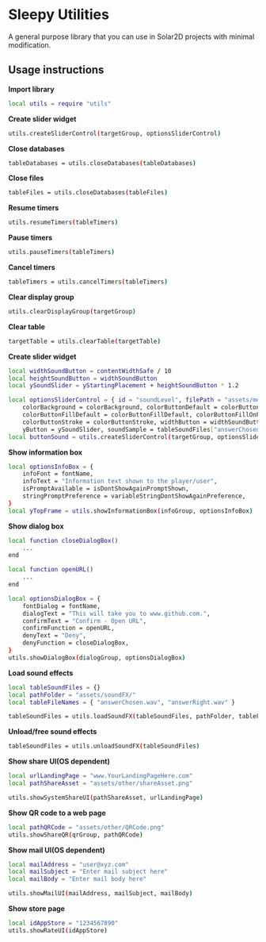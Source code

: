 # Sleepy Utilities

A general purpose library that you can use in Solar2D projects with minimal modification.

## Usage instructions
**Import library**
```sh
local utils = require "utils"
```

**Create slider widget**
```sh
utils.createSliderControl(targetGroup, optionsSliderControl)
```

**Close databases**
```sh
tableDatabases = utils.closeDatabases(tableDatabases)
```

**Close files**
```sh
tableFiles = utils.closeDatabases(tableFiles)
```

**Resume timers**
```sh
utils.resumeTimers(tableTimers)
```

**Pause timers**
```sh
utils.pauseTimers(tableTimers)
```

**Cancel timers**
```sh
tableTimers = utils.cancelTimers(tableTimers)
```

**Clear display group**
```sh
utils.clearDisplayGroup(targetGroup)
```

**Clear table**
```sh
targetTable = utils.clearTable(targetTable)
```

**Create slider widget**
```sh
local widthSoundButton = contentWidthSafe / 10
local heightSoundButton = widthSoundButton
local ySoundSlider = yStartingPlacement + heightSoundButton * 1.2

local optionsSliderControl = { id = "soundLevel", filePath = "assets/menu/sound.png", 
    colorBackground = colorBackground, colorButtonDefault = colorButtonDefault, 
    colorButtonFillDefault = colorButtonFillDefault, colorButtonFillOnPress = colorButtonFillOnPress, 
    colorButtonStroke = colorButtonStroke, widthButton = widthSoundButton, heightButton = heightSoundButton, 
    yButton = ySoundSlider, soundSample = tableSoundFiles["answerChosen"] }
local buttonSound = utils.createSliderControl(targetGroup, optionsSliderControl)
```

**Show information box**
```sh
local optionsInfoBox = {
    infoFont = fontName,
    infoText = "Information text shown to the player/user",
    isPromptAvailable = isDontShowAgainPromptShown,
    stringPromptPreference = variableStringDontShowAgainPreference,
}
local yTopFrame = utils.showInformationBox(infoGroup, optionsInfoBox)
```

**Show dialog box**
```sh
local function closeDialogBox()
    ...
end

local function openURL()
    ...
end

local optionsDialogBox = {
    fontDialog = fontName,
    dialogText = "This will take you to www.github.com.",
    confirmText = "Confirm - Open URL",
    confirmFunction = openURL,
    denyText = "Deny",
    denyFunction = closeDialogBox,
}
utils.showDialogBox(dialogGroup, optionsDialogBox)
```

**Load sound effects**
```sh
local tableSoundFiles = {}
local pathFolder = "assets/soundFX/"
local tableFileNames = { "answerChosen.wav", "answerRight.wav" }

tableSoundFiles = utils.loadSoundFX(tableSoundFiles, pathFolder, tableFileNames)
```

**Unload/free sound effects**
```sh
tableSoundFiles = utils.unloadSoundFX(tableSoundFiles)
```

**Show share UI(OS dependent)**
```sh
local urlLandingPage = "www.YourLandingPageHere.com"
local pathShareAsset = "assets/other/shareAsset.png"

utils.showSystemShareUI(pathShareAsset, urlLandingPage)
```

**Show QR code to a web page**
```sh
local pathQRCode = "assets/other/QRCode.png"
utils.showShareQR(qrGroup, pathQRCode)
```

**Show mail UI(OS dependent)**
```sh
local mailAddress = "user@xyz.com"
local mailSubject = "Enter mail subject here"
local mailBody = "Enter mail body here"

utils.showMailUI(mailAddress, mailSubject, mailBody)
```

**Show store page**
```sh
local idAppStore = "1234567890"
utils.showRateUI(idAppStore)
```
